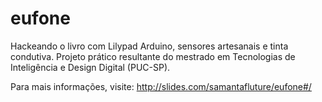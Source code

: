 # eufone

Hackeando o livro com Lilypad Arduino, sensores artesanais e tinta condutiva.
Projeto prático resultante do mestrado em Tecnologias de Inteligência e Design Digital (PUC-SP).

Para mais informações, visite:
http://slides.com/samantafluture/eufone#/ 
